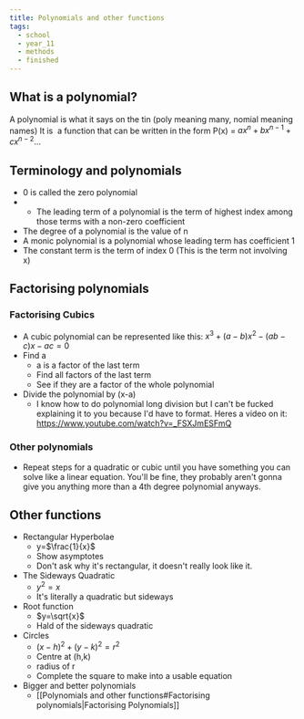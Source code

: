 ```yaml
---
title: Polynomials and other functions
tags:
  - school
  - year_11
  - methods
  - finished
---
```

## What is a polynomial?

A polynomial is what it says on the tin (poly meaning many, nomial meaning names)
It is  a function that can be written in the form P(x) = $ax^n+bx^{n-1}+cx^{n-2}...$

## Terminology and polynomials

- 0 is called the zero polynomial
- - The leading term of a polynomial is the term of highest index among those terms with a non-zero coefficient
- The degree of a polynomial is the value of n
- A monic polynomial is a polynomial whose leading term has coefficient 1
- The constant term is the term of index 0 (This is the term not involving x)

## Factorising polynomials
### Factorising Cubics
- A cubic polynomial can be represented like this: $x^3+(a-b)x^2-(ab-c)x-ac = 0$
- Find a
	- a is a factor of the last term
	- Find all factors of the last term
	- See if they are a factor of the whole polynomial
- Divide the polynomial by (x-a)
	- I know how to do polynomial long division but I can't be fucked explaining it to you because I'd have to format. Heres a video on it: https://www.youtube.com/watch?v=_FSXJmESFmQ
### Other polynomials
- Repeat steps for a quadratic or cubic until you have something you can solve like a linear equation. You'll be fine, they probably aren't gonna give you anything more than a 4th degree polynomial anyways.

## Other functions

- Rectangular Hyperbolae
	- y=$\frac{1}{x}$
	- Show asymptotes
	- Don't ask why it's rectangular, it doesn't really look like it.
- The Sideways Quadratic
	- $y^2=x$
	- It's literally a quadratic but sideways
- Root function
	- $y=\sqrt{x}$
	- Hald of the sideways quadratic
- Circles
	- $(x-h)^2+(y-k)^2=r^2$
	- Centre at (h,k)
	- radius of r
	- Complete the square to make into a usable equation
- Bigger and better polynomials
	- [[Polynomials and other functions#Factorising polynomials|Factorising Polynomials]]